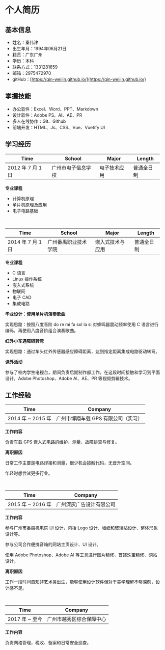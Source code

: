 # 个人简历

## 基本信息

- 姓名：秦伟津
- 出生年月：1994年06月21日
- 籍贯：广东广州
- 学历：本科
- 联系方式：1331281659
- 邮箱：2975472970
- gitHub：[https://qin-weijin.github.io/](https://qin-weijin.github.io/)

## 掌握技能

- 办公软件：Excel、Word、PPT、Markdown
- 设计软件：Adobe PS、AI、AE、PR
- 多人在线协作：Git、Github
- 前端开发：HTML、Js、CSS、Vue、Vuetify UI

## 学习经历

| Time | School | Major | Length |
| ---- | ------ | ----- | ------ |
| 2012 年 7 月 1 日 | 广州市电子信息学校 | 电子技术应用 | 普通全日制 |

**专业课程**

- 计算机原理
- 单片机原理及应用
- 电子电路基础

<br/>

| Time | School | Major | Length |
| ---- | ------ | ----- | ------ |
| 2014 年 7 月 1 日 | 广州番禺职业技术学院 | 嵌入式技术与应用 | 普通全日制 |

**专业课程**

- C 语言
- Linux 操作系统
- 嵌入式系统
- 物联网
- 电子 CAD
- 集成电路

**毕业设计：使用单片机演奏歌曲**

<p>实现思路：按照八度音阶 do re mi fa sol la si 对蜂鸣器震动频率使用 C 语言进行编码，再使用八度音阶组合演奏歌曲。</p>

**红外小车遇障碍转弯**

<p>实现思路：通过车头红外传感器感应障碍距离，达到指定距离集成电路驱动转弯。</p>

**课外活动**

<p>参与了校内学生电视台，期间负责后期制作部工作。在这段时间接触和学习到平面设计，Adobe Photoshop、Adobe AI、AE、PR 等视频剪辑技术。</p>

## 工作经验

| Time | Company |
| ---- | ------- |
| 2014 年 ~ 2015 年 | 广州市博翔车载 GPS 有限公司（实习） | 

**工作内容**

<p>负责车载 GPS 嵌入式电路的维护、测量、故障排查与修复。</p>

**离职原因**

<p>日常工作主要是电路焊接和测量，很少机会接触代码，无晋升空间。</p>
<p>年轻时想尝试更多行业。</p>
<br/>

| Time | Company |
| - | - |
| 2015 年 ~ 2016 年 | 广州深灰广告设计有限公司 |

**工作内容**

<p>参与广州市番禺机电院 UI 设计，包括 Logo 设计、墙纸和玻璃贴设计、整体形象设计等。</p>
<p>参与公司合作便携音箱的网站主页设计、UI 设计。</p>
<p>使用 Adobe Photoshop、Adobe AI 等工具进行图片精修、首饰珠宝精修、网站设计。</p>

**离职原因**

<p>工作一段时间自知非艺术类出生，能够使用设计软件但对于美学理解不够深刻，设计感不足。</p>
<br/>

| Time | Company |
| - | - |
| 2017 年 ~ 至今 | 广州市越秀区综合保障中心 |

**工作内容**

<p>负责网格管理，税收、备案和日常安全巡查。</p>
